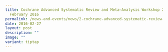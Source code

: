```yaml
---
title: Cochrane Advanced Systematic Review and Meta–Analysis Workshop 26 – 27
  February 2016
permalink: /news-and-events/news/2-cochrane-advanced-systematic-review-and-meta-analysis-workshop-26-27/
date: 2016-02-27
layout: post
description: ""
image: ""
variant: tiptap
---
```

